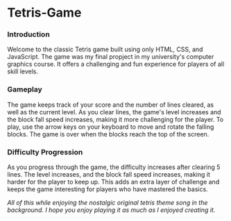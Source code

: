 # Tetris-Game

### Introduction
Welcome to the classic Tetris game built using only HTML, CSS, and JavaScript. The game was my final propject in my university's computer graphics course. It offers a challenging and fun experience for players of all skill levels.

### Gameplay
The game keeps track of your score and the number of lines cleared, as well as the current level. As you clear lines, the game's level increases and the block fall speed increases, making it more challenging for the player. To play, use the arrow keys on your keyboard to move and rotate the falling blocks. The game is over when the blocks reach the top of the screen.

### Difficulty Progression
As you progress through the game, the difficulty increases after clearing 5 lines. The level increases, and the block fall speed increases, making it harder for the player to keep up. This adds an extra layer of challenge and keeps the game interesting for players who have mastered the basics.

*All of this while enjoying the nostalgic original tetris theme song in the background. I hope you enjoy playing it as much as I enjoyed creating it.*





